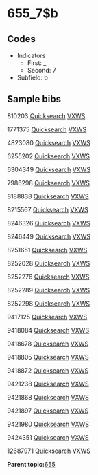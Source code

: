 # 655\_7$b

## Codes

-   Indicators
    -   First: \_
    -   Second: 7
-   Subfield: b

## Sample bibs

810203 [Quicksearch](https://search.library.yale.edu/catalog/810203) [VXWS](http://prodorbis.library.yale.edu:7014/vxws/GetHoldingsService?bibId=810203)

1771375 [Quicksearch](https://search.library.yale.edu/catalog/1771375) [VXWS](http://prodorbis.library.yale.edu:7014/vxws/GetHoldingsService?bibId=1771375)

4823080 [Quicksearch](https://search.library.yale.edu/catalog/4823080) [VXWS](http://prodorbis.library.yale.edu:7014/vxws/GetHoldingsService?bibId=4823080)

6255202 [Quicksearch](https://search.library.yale.edu/catalog/6255202) [VXWS](http://prodorbis.library.yale.edu:7014/vxws/GetHoldingsService?bibId=6255202)

6304349 [Quicksearch](https://search.library.yale.edu/catalog/6304349) [VXWS](http://prodorbis.library.yale.edu:7014/vxws/GetHoldingsService?bibId=6304349)

7986298 [Quicksearch](https://search.library.yale.edu/catalog/7986298) [VXWS](http://prodorbis.library.yale.edu:7014/vxws/GetHoldingsService?bibId=7986298)

8188838 [Quicksearch](https://search.library.yale.edu/catalog/8188838) [VXWS](http://prodorbis.library.yale.edu:7014/vxws/GetHoldingsService?bibId=8188838)

8215567 [Quicksearch](https://search.library.yale.edu/catalog/8215567) [VXWS](http://prodorbis.library.yale.edu:7014/vxws/GetHoldingsService?bibId=8215567)

8246326 [Quicksearch](https://search.library.yale.edu/catalog/8246326) [VXWS](http://prodorbis.library.yale.edu:7014/vxws/GetHoldingsService?bibId=8246326)

8246449 [Quicksearch](https://search.library.yale.edu/catalog/8246449) [VXWS](http://prodorbis.library.yale.edu:7014/vxws/GetHoldingsService?bibId=8246449)

8251651 [Quicksearch](https://search.library.yale.edu/catalog/8251651) [VXWS](http://prodorbis.library.yale.edu:7014/vxws/GetHoldingsService?bibId=8251651)

8252028 [Quicksearch](https://search.library.yale.edu/catalog/8252028) [VXWS](http://prodorbis.library.yale.edu:7014/vxws/GetHoldingsService?bibId=8252028)

8252276 [Quicksearch](https://search.library.yale.edu/catalog/8252276) [VXWS](http://prodorbis.library.yale.edu:7014/vxws/GetHoldingsService?bibId=8252276)

8252289 [Quicksearch](https://search.library.yale.edu/catalog/8252289) [VXWS](http://prodorbis.library.yale.edu:7014/vxws/GetHoldingsService?bibId=8252289)

8252298 [Quicksearch](https://search.library.yale.edu/catalog/8252298) [VXWS](http://prodorbis.library.yale.edu:7014/vxws/GetHoldingsService?bibId=8252298)

9417125 [Quicksearch](https://search.library.yale.edu/catalog/9417125) [VXWS](http://prodorbis.library.yale.edu:7014/vxws/GetHoldingsService?bibId=9417125)

9418084 [Quicksearch](https://search.library.yale.edu/catalog/9418084) [VXWS](http://prodorbis.library.yale.edu:7014/vxws/GetHoldingsService?bibId=9418084)

9418678 [Quicksearch](https://search.library.yale.edu/catalog/9418678) [VXWS](http://prodorbis.library.yale.edu:7014/vxws/GetHoldingsService?bibId=9418678)

9418805 [Quicksearch](https://search.library.yale.edu/catalog/9418805) [VXWS](http://prodorbis.library.yale.edu:7014/vxws/GetHoldingsService?bibId=9418805)

9418872 [Quicksearch](https://search.library.yale.edu/catalog/9418872) [VXWS](http://prodorbis.library.yale.edu:7014/vxws/GetHoldingsService?bibId=9418872)

9421238 [Quicksearch](https://search.library.yale.edu/catalog/9421238) [VXWS](http://prodorbis.library.yale.edu:7014/vxws/GetHoldingsService?bibId=9421238)

9421868 [Quicksearch](https://search.library.yale.edu/catalog/9421868) [VXWS](http://prodorbis.library.yale.edu:7014/vxws/GetHoldingsService?bibId=9421868)

9421897 [Quicksearch](https://search.library.yale.edu/catalog/9421897) [VXWS](http://prodorbis.library.yale.edu:7014/vxws/GetHoldingsService?bibId=9421897)

9421980 [Quicksearch](https://search.library.yale.edu/catalog/9421980) [VXWS](http://prodorbis.library.yale.edu:7014/vxws/GetHoldingsService?bibId=9421980)

9424351 [Quicksearch](https://search.library.yale.edu/catalog/9424351) [VXWS](http://prodorbis.library.yale.edu:7014/vxws/GetHoldingsService?bibId=9424351)

12687971 [Quicksearch](https://search.library.yale.edu/catalog/12687971) [VXWS](http://prodorbis.library.yale.edu:7014/vxws/GetHoldingsService?bibId=12687971)

**Parent topic:**[655](../../tags/655/655.md)

